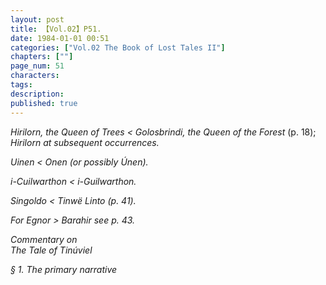 ```yaml
---
layout: post
title: 【Vol.02】P51.
date: 1984-01-01 00:51
categories: ["Vol.02 The Book of Lost Tales II"]
chapters: [""]
page_num: 51
characters: 
tags: 
description: 
published: true
---
```


<p style="text-indent: 0;">
<I>Hirilorn,   the Queen of Trees < Golosbrindi, the Queen of the Forest</I> (p. 18); <I>Hirilorn <Golosbrindi</I> at subsequent occurrences.
</p>

<I>Uinen    < Onen</I> (or possibly <I>Únen</I>).

<I>i-Cuilwarthon     < i-Guilwarthon</I>.

<I>Singoldo    < Tinwë Linto (p</I>. 41).

For <I>Egnor > Barahir</I> see p. 43.

Commentary on<BR><I>The Tale of Tinúviel</I>

§ 1.   <I>The primary narrative</I>

